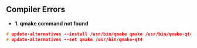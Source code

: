## Compiler Errors

- **1. qmake command not found**
```c
# update-alternatives --install /usr/bin/qmake qmake /usr/bin/qmake-qt4 10
# update-alternatives --set qmake /usr/bin/qmake-qt4
```
